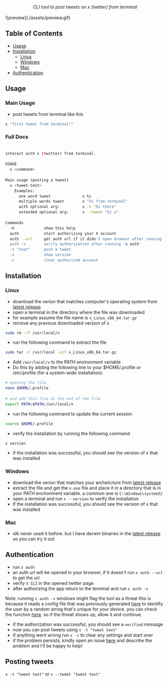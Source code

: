 <div align="center"><i>CLI tool to post tweets on x (twitter) from terminal</i></div>
<br>
![preview](./assets/preview.gif)

## Table of Contents

- [Usage](#usage)
- [Installation](#installation)
  - [Linux](#linux)
  - [Windows](#windows)
  - [Mac](#mac)
- [Authentication](#authentication)

## Usage


### Main Usage

- post tweets from terminal like this

```bash
x "first tweet from terminal!"
```

### Full Docs

```bash

interact with x (twitter) from terminal.

USAGE
  x <command>

Main usage (posting a tweet)
  x <tweet-text>
    Examples:
      one word tweet              x hi
      multiple words tweet        x "hi from terminal"
      with optional arg:          x -t "hi there"
      extended optional arg:      x --tweet "hi x"

Commands
  -h             show this help
  auth           start authorizing your X account
  auth --url     get auth url if it didn't open browser after running 'x auth'
  auth -v        verify authorization after running 'x auth'
  -t "text"      post a tweet
  -v             show version
  -c             clear authorized account
```

## Installation

### Linux

- download the verion that matches computer's operating system from [latest release](https://github.com/devhindo/x/releases/latest)
- open a terminal in the directory where the file was downloaded
- for example assume the file name is `x_Linux_x86_64.tar.gz`
- remove any previous downloaded version of x

```bash
sudo rm -rf /usr/local/x
```

- run the following command to extract the file

```bash
sudo tar -C /usr/local -xzf x_Linux_x86_64.tar.gz
```

- Add `/usr/local/x` to the PATH environment variable
- Do this by adding the following line to your $HOME/.profile or /etc/profile (for a system-wide installation):

```bash
# opening the file
nano $HOME/.profile

# and add this line at the end of the file
export PATH=$PATH:/usr/local/x
```

- run the following command to update the current session

```bash
source $HOME/.profile 
```

- verify the installation by running the following command

```bash
x version
```

- if the installation was successful, you should see the version of x that was installed

### Windows

- download the verion that matches your archeticture from [latest release](https://github.com/devhindo/x/releases/latest)
- extract the file and get the `x.exe` file and place it in a directory that is in your PATH environment variable. a common one is `C:\Windows\system32`
- open a terminal and run `x --version` to verify the installation
- if the installation was successful, you should see the version of x that was installed

### Mac

- idk never used it before. but I have darwin binaries in the [latest release](https://github.com/devhindo/x/releases/latest) so you can try it out

## Authentication

- run `x auth`
- an auth url will be opened in your browser, if it doesn't run `x auth --url` to get the url
- verify `X CLI` in the opened twitter page
- after authorizing the app return to the terminal and run `x auth -v`

Note: running `x auth -v` windows might flag the tool as a threat this is because it reads a config file that was previously generated [here](https://github.com/devhindo/x/blob/b00b1a911e1e7ac364dd2d10f941e95d76bfb3ac/src/cli/lock/key.go#L13) to identify the user by a random string that's unique for your device. you can check the function [here](https://github.com/devhindo/x/blob/b00b1a911e1e7ac364dd2d10f941e95d76bfb3ac/src/cli/lock/key.go#L42C1-L42C1). so if the threat shows up, allow it and continue.

- if the authorization was successful, you should see a `verified` message
- now you can post tweets using `x -t "tweet text"`
- if anything went wrong run `x -c` to clear any settings and start over
- if the problem persists, kindly open an issue [here](https://github.com/devhindo/x/issues/new) and describe the problem and I'll be happy to help!


## Posting tweets

`x -t "tweet text"` or `x --tweet "tweet text"`
